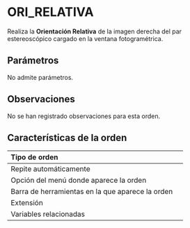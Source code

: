 # ORI\_RELATIVA

Realiza la **Orientación Relativa** de la imagen derecha del par estereoscópico cargado en la ventana fotogramétrica.

## Parámetros

No admite parámetros.

## Observaciones

No se han registrado observaciones para esta orden.

## Características de la orden

| Tipo de orden |  |
| :--- | :--- |
| Repite automáticamente |  |
| Opción del menú donde aparece la orden |  |
| Barra de herramientas en la que aparece la orden |  |
| Extensión |  |
| Variables relacionadas |  |

